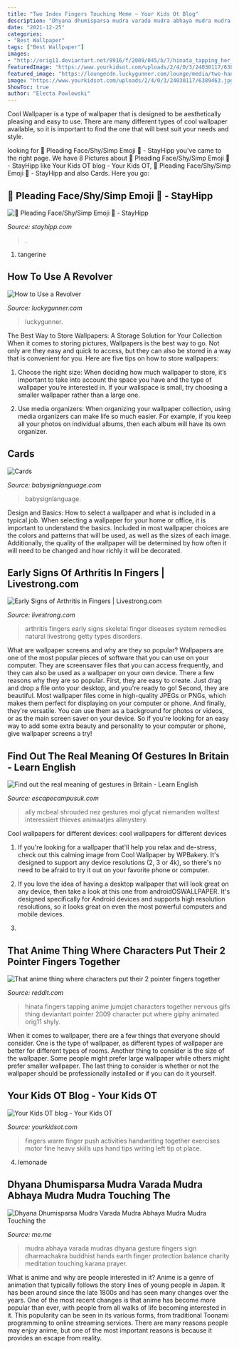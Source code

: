 ```yaml
---
title: "Two Index Fingers Touching Meme ~ Your Kids Ot Blog"
description: "Dhyana dhumisparsa mudra varada mudra abhaya mudra mudra touching the"
date: "2021-12-25"
categories:
- "Best Wallpaper"
tags: ["Best Wallpaper"]
images:
- "http://orig11.deviantart.net/9916/f/2009/045/b/7/hinata_tapping_her_fingers_by_jumpjet.gif"
featuredImage: "https://www.yourkidsot.com/uploads/2/4/0/3/24030117/6389463.jpg?606"
featured_image: "https://loungecdn.luckygunner.com/lounge/media/two-hands.jpg"
image: "https://www.yourkidsot.com/uploads/2/4/0/3/24030117/6389463.jpg?606"
ShowToc: true
author: "Electa Powlowski"
---
```



Cool Wallpaper is a type of wallpaper that is designed to be aesthetically pleasing and easy to use. There are many different types of cool wallpaper available, so it is important to find the one that will best suit your needs and style.

	

		
looking for 🥺 Pleading Face/Shy/Simp Emoji 🥺 - StayHipp you've came to the right page. We have 8 Pictures about 🥺 Pleading Face/Shy/Simp Emoji 🥺 - StayHipp like Your Kids OT blog - Your Kids OT, 🥺 Pleading Face/Shy/Simp Emoji 🥺 - StayHipp and also Cards. Here you go:
		
    
## 🥺 Pleading Face/Shy/Simp Emoji 🥺 - StayHipp

<img loading=lazy src="https://stayhipp.com/wp-content/uploads/2020/04/shy.jpg" onerror="this.onerror=null;this.src='https://tse1.mm.bing.net/th?id=OIP.7L_uu8Ra1i7baXO962zttQHaEC&amp;pid=15.1';" alt="🥺 Pleading Face/Shy/Simp Emoji 🥺 - StayHipp">

_Source: stayhipp.com_

>. 

	

1. tangerine 

    
## How To Use A Revolver

<img loading=lazy src="https://loungecdn.luckygunner.com/lounge/media/two-hands.jpg" onerror="this.onerror=null;this.src='https://tse4.mm.bing.net/th?id=OIP.WFjS873KekHIw7laYx3n9AHaE3&amp;pid=15.1';" alt="How to Use a Revolver">

_Source: luckygunner.com_

>luckygunner. 

	

The Best Way to Store Wallpapers: A Storage Solution for Your Collection
When it comes to storing pictures, Wallpapers is the best way to go. Not only are they easy and quick to access, but they can also be stored in a way that is convenient for you. Here are five tips on how to store wallpapers:
1) Choose the right size: When deciding how much wallpaper to store, it’s important to take into account the space you have and the type of wallpaper you’re interested in. If your wallspace is small, try choosing a smaller wallpaper rather than a large one.

2) Use media organizers: When organizing your wallpaper collection, using media organizers can make life so much easier. For example, if you keep all your photos on individual albums, then each album will have its own organizer.

    
## Cards

<img loading=lazy src="https://babysignlanguage.com/signs/cards.gif" onerror="this.onerror=null;this.src='https://tse3.mm.bing.net/th?id=OIP.ZjXzucGkcA_3F9V2fpUnbgHaE-&amp;pid=15.1';" alt="Cards">

_Source: babysignlanguage.com_

>babysignlanguage. 

	

Design and Basics: How to select a wallpaper and what is included in a typical job.
When selecting a wallpaper for your home or office, it is important to understand the basics. Included in most wallpaper choices are the colors and patterns that will be used, as well as the sizes of each image. Additionally, the quality of the wallpaper will be determined by how often it will need to be changed and how richly it will be decorated.

    
## Early Signs Of Arthritis In Fingers | Livestrong.com

<img loading=lazy src="https://img.livestrong.com/640/photos.demandstudios.com/getty/article/235/245/119862088.jpg" onerror="this.onerror=null;this.src='https://tse2.mm.bing.net/th?id=OIP.nidS7EDm5ItvkDz-E5PklQHaE7&amp;pid=15.1';" alt="Early Signs of Arthritis in Fingers | Livestrong.com">

_Source: livestrong.com_

>arthritis fingers early signs skeletal finger diseases system remedies natural livestrong getty types disorders. 

	

What are wallpaper screens and why are they so popular?
Wallpapers are one of the most popular pieces of software that you can use on your computer. They are screensaver files that you can access frequently, and they can also be used as a wallpaper on your own device. There a few reasons why they are so popular. First, they are easy to create. Just drag and drop a file onto your desktop, and you're ready to go! Second, they are beautiful. Most wallpaper files come in high-quality JPEGs or PNGs, which makes them perfect for displaying on your computer or phone. And finally, they're versatile. You can use them as a background for photos or videos, or as the main screen saver on your device. So if you're looking for an easy way to add some extra beauty and personality to your computer or phone, give wallpaper screens a try!

    
## Find Out The Real Meaning Of Gestures In Britain - Learn English

<img loading=lazy src="https://www.escapecampusuk.com/blog/wp-content/uploads/2019/09/IlliterateCheeryKingfisher-size_restricted.gif" onerror="this.onerror=null;this.src='https://tse4.mm.bing.net/th?id=OIP.95baF6yB_oWkTVnx5ILUvgHaFs&amp;pid=15.1';" alt="Find out the real meaning of gestures in Britain - Learn English">

_Source: escapecampusuk.com_

>ally mcbeal shrouded nez gestures moi gfycat niemanden wolltest interessiert thieves animaatjes allmystery. 

	

Cool wallpapers for different devices:
cool wallpapers for different devices 

1. If you're looking for a wallpaper that'll help you relax and de-stress, check out this calming image from Cool Wallpaper by WPBakery. It's designed to support any device resolutions (2, 3 or 4k), so there's no need to be afraid to try it out on your favorite phone or computer.

2. If you love the idea of having a desktop wallpaper that will look great on any device, then take a look at this one from androidOSWALLPAPER. It's designed specifically for Android devices and supports high resolution resolutions, so it looks great on even the most powerful computers and mobile devices.

3.

    
## That Anime Thing Where Characters Put Their 2 Pointer Fingers Together

<img loading=lazy src="http://orig11.deviantart.net/9916/f/2009/045/b/7/hinata_tapping_her_fingers_by_jumpjet.gif" onerror="this.onerror=null;this.src='https://tse4.mm.bing.net/th?id=OIP.8WqN5DLCuv--xzTpAD8tRAHaJe&amp;pid=15.1';" alt="That anime thing where characters put their 2 pointer fingers together">

_Source: reddit.com_

>hinata fingers tapping anime jumpjet characters together nervous gifs thing deviantart pointer 2009 character put where giphy animated orig11 shyly. 

	

When it comes to wallpaper, there are a few things that everyone should consider. One is the type of wallpaper, as different types of wallpaper are better for different types of rooms. Another thing to consider is the size of the wallpaper. Some people might prefer large wallpaper while others might prefer smaller wallpaper. The last thing to consider is whether or not the wallpaper should be professionally installed or if you can do it yourself.

    
## Your Kids OT Blog - Your Kids OT

<img loading=lazy src="https://www.yourkidsot.com/uploads/2/4/0/3/24030117/6389463.jpg?606" onerror="this.onerror=null;this.src='https://tse4.mm.bing.net/th?id=OIP.1o3KaixtkrxtIOr3Lu1oiQHaFk&amp;pid=15.1';" alt="Your Kids OT blog - Your Kids OT">

_Source: yourkidsot.com_

>fingers warm finger push activities handwriting together exercises motor fine heavy skills ups hand tips writing left tip ot place. 

	

4. lemonade 

    
## Dhyana Dhumisparsa Mudra Varada Mudra Abhaya Mudra Mudra Touching The

<img loading=lazy src="https://pics.me.me/dhyana-dhumisparsa-mudra-varada-mudra-abhaya-mudra-mudra-touching-the-17601757.png" onerror="this.onerror=null;this.src='https://tse4.mm.bing.net/th?id=OIP.eeN-0TwtiDfszW1hOBYsTgHaJG&amp;pid=15.1';" alt="Dhyana Dhumisparsa Mudra Varada Mudra Abhaya Mudra Mudra Touching the">

_Source: me.me_

>mudra abhaya varada mudras dhyana gesture fingers sign dharmachakra buddhist hands earth finger protection balance charity meditation touching karana prayer. 

	

What is anime and why are people interested in it?
Anime is a genre of animation that typically follows the story lines of young people in Japan. It has been around since the late 1800s and has seen many changes over the years. One of the most recent changes is that anime has become more popular than ever, with people from all walks of life becoming interested in it. This popularity can be seen in its various forms, from traditional Toonami programming to online streaming services. There are many reasons people may enjoy anime, but one of the most important reasons is because it provides an escape from reality.

